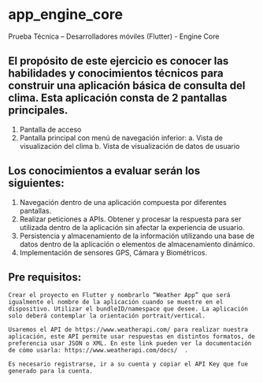 # app_engine_core

Prueba Técnica – Desarrolladores móviles (Flutter) - Engine Core

## El propósito de este ejercicio es conocer las habilidades y conocimientos técnicos para construir una aplicación básica de consulta del clima. Esta aplicación consta de 2 pantallas principales.

1.	Pantalla de acceso
2.	Pantalla principal con menú de navegación inferior:
    a.	Vista de visualización del clima
    b.	Vista de visualización de datos de usuario

## Los conocimientos a evaluar serán los siguientes:

1.	Navegación dentro de una aplicación compuesta por diferentes pantallas.
2.	Realizar peticiones a APIs. Obtener y procesar la respuesta para ser utilizada dentro de la aplicación sin afectar la experiencia de usuario.
3.	Persistencia y almacenamiento de la información utilizando una base de datos dentro de la aplicación o elementos de almacenamiento dinámico.
4.	Implementación de sensores GPS, Cámara y Biométricos.

## Pre requisitos:

    Crear el proyecto en Flutter y nombrarlo “Weather App” que será igualmente el nombre de la aplicación cuando se muestre en el dispositivo. Utilizar el bundleID/namespace que desee. La aplicación solo deberá contemplar la orientación portrait/vertical.

    Usaremos el API de https://www.weatherapi.com/ para realizar nuestra aplicación, este API permite usar respuestas en distintos formatos, de preferencia usar JSON o XML. En este link pueden ver la documentación de cómo usarla: https://www.weatherapi.com/docs/  . 

    Es necesario registrarse, ir a su cuenta y copiar el API Key que fue generado para la cuenta. 
